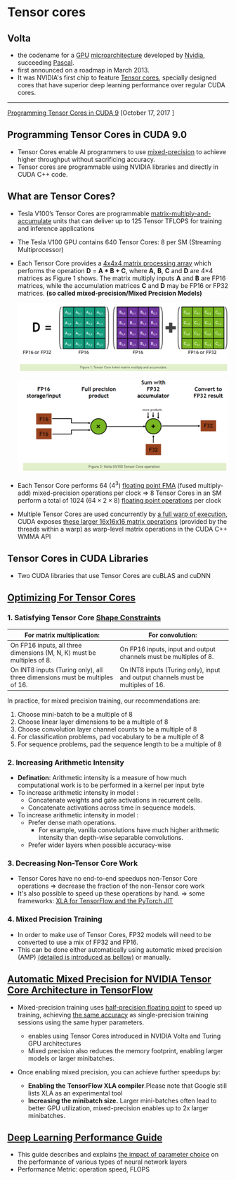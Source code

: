 # Tensor cores



## Volta 

* the codename for a [GPU](https://en.m.wikipedia.org/wiki/Graphics_processing_unit) [microarchitecture](https://en.m.wikipedia.org/wiki/Microarchitecture) developed by [Nvidia](https://en.m.wikipedia.org/wiki/Nvidia), succeeding [Pascal](https://en.m.wikipedia.org/wiki/Pascal_(microarchitecture)). 
* first announced on a roadmap in March 2013.
* It was NVIDIA's first chip to feature <u>Tensor cores</u>, specially designed cores that have superior deep learning performance over regular CUDA cores.

---

[Programming Tensor Cores in CUDA 9](https://devblogs.nvidia.com/programming-tensor-cores-cuda-9/) [October 17, 2017 ]

## Programming Tensor Cores in CUDA 9.0

* Tensor Cores enable AI programmers to use [mixed-precision](https://developer.nvidia.com/automatic-mixed-precision) to achieve higher throughput without sacrificing accuracy.
* Tensor cores are programmable using NVIDIA libraries and directly in CUDA C++ code.



## What are Tensor Cores?

* Tesla V100’s Tensor Cores are programmable <u>matrix-multiply-and-accumulate</u> units that can deliver up to 125 Tensor TFLOPS for training and inference applications

* The Tesla V100 GPU contains 640 Tensor Cores: 8 per SM (Streaming Multiprocessor)

* Each Tensor Core provides a <u>4x4x4 matrix processing array</u> which performs the operation **D** = **A \* B + C**, where **A,** **B**, **C** and **D** are 4×4 matrices as Figure 1 shows. The matrix multiply inputs **A** and **B** are FP16 matrices, while the accumulation matrices **C** and **D** may be FP16 or FP32 matrices. **(so called mixed-precision/Mixed Precision Models)**

  ![image-20190718123337928](assets/image-20190718123337928.png)

  ![image-20190718123348865](assets/image-20190718123348865.png)

* Each Tensor Core performs 64 ($4^3$) <u>floating point FMA</u> (fused multiply-add) mixed-precision operations per clock $\Rightarrow$ 8 Tensor Cores in an SM perform a total of 1024 ($64 \times 2 \times 8$) <u>floating point operations</u> per clock
*  Multiple Tensor Cores are used concurrently by <u>a full warp of execution</u>, CUDA exposes <u>these larger 16x16x16 matrix operations</u> (provided by the threads within a warp) as warp-level matrix operations in the CUDA C++ WMMA API

## Tensor Cores in CUDA Libraries

* Two CUDA libraries that use Tensor Cores are cuBLAS and cuDNN



## [Optimizing For Tensor Cores](https://docs.nvidia.com/deeplearning/sdk/mixed-precision-training/index.html#opt-tensor-cores)

### 1. Satisfying Tensor Core <u>Shape Constraints</u>

| For **matrix multiplication**:                               | For **convolution**:                                         |
| ------------------------------------------------------------ | ------------------------------------------------------------ |
| On FP16 inputs, all three dimensions (M, N, K) must be multiples of 8. | On FP16 inputs, input and output channels must be multiples of 8. |
| On INT8 inputs (Turing only), all three dimensions must be multiples of 16. | On INT8 inputs (Turing only), input and output channels must be multiples of 16. |

In practice, for mixed precision training, our recommendations are:

1. Choose mini-batch to be a multiple of 8
2. Choose linear layer dimensions to be a multiple of 8
3. Choose convolution layer channel counts to be a multiple of 8
4. For classification problems, pad vocabulary to be a multiple of 8
5. For sequence problems, pad the sequence length to be a multiple of 8

### 2. Increasing Arithmetic Intensity

* **Defination**: Arithmetic intensity is a measure of how much computational work is to be performed in a kernel per input byte
* To increase arithmetic intensity in model :
  * Concatenate weights and gate activations in recurrent cells.
  * Concatenate activations across time in sequence models.
* To increase arithmetic intensity in model :
  * Prefer dense math operations.
    * For example, vanilla convolutions have much higher arithmetic intensity than depth-wise separable convolutions.
  * Prefer wider layers when possible accuracy-wise

### 3. Decreasing Non-Tensor Core Work

* Tensor Cores have no end-to-end speedups non-Tensor Core operations $\Rightarrow$ decrease the fraction of the non-Tensor core work
* It's also possible to speed up these operations by hand. $\Rightarrow$ some frameworks: <u>XLA for TensorFlow and the PyTorch JIT</u>

### 4. Mixed Precision Training 

* In order to make use of Tensor Cores, FP32 models will need to be converted to use a mix of FP32 and FP16. 
* This can be done either automatically using automatic mixed precision (AMP) [(detailed is introduced as bellow)](https://devblogs.nvidia.com/nvidia-automatic-mixed-precision-tensorflow/) or manually.



## [Automatic Mixed Precision for NVIDIA Tensor Core Architecture in TensorFlow](https://devblogs.nvidia.com/nvidia-automatic-mixed-precision-tensorflow/)

* Mixed-precision training uses <u>half-precision floating point</u> to speed up training, achieving <u>the same accuracy</u> as single-precision training sessions using the same hyper parameters. 
  * enables using Tensor Cores introduced in NVIDIA Volta and Turing GPU architectures
  * Mixed precision also reduces the memory footprint, enabling larger models or larger minibatches.

* Once enabling mixed precision, you can achieve further speedups by:
  * **Enabling the** **TensorFlow XLA compiler**.Please note that Google still lists XLA as an experimental tool
  * **Increasing the minibatch size.** Larger mini-batches often lead to better GPU utilization, mixed-precision enables up to 2x larger minibatches.





## [Deep Learning Performance Guide](https://docs.nvidia.com/deeplearning/sdk/dl-performance-guide/index.html)

* This guide describes and explains <u>the impact of parameter choice</u> on the performance of various types of neural network layers
* Performance Metric: operation speed, FLOPS

